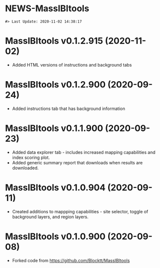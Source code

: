 NEWS-MassIBItools
================

<!-- NEWS.md is generated from NEWS.Rmd. Please edit that file -->

    #> Last Update: 2020-11-02 14:38:17

# MassIBItools v0.1.2.915 (2020-11-02)

  - Added HTML versions of instructions and background tabs

# MassIBItools v0.1.2.900 (2020-09-24)

  - Added instructions tab that has background information

# MassIBItools v0.1.1.900 (2020-09-23)

  - Added data explorer tab - includes increased mapping capabilities
    and index scoring plot.
  - Added generic summary report that downloads when results are
    downloaded.

# MassIBItools v0.1.0.904 (2020-09-11)

  - Created additions to mappping capabilities - site selector, toggle
    of background layers, and region layers.

# MassIBItools v0.1.0.900 (2020-09-08)

  - Forked code from <https://github.com/Blocktt/MassIBItools>
